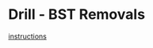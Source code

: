 # Drill - BST Removals

[instructions](https://github.com/MRU-CSIS-2503-202101-001/public-instructions/blob/main/drill-bst-removals.md)
